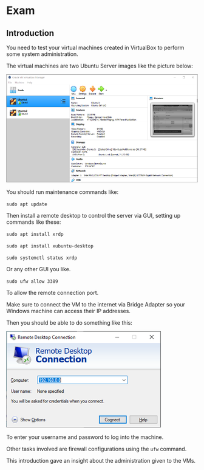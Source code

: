 # Exam

## Introduction

You need to test your virtual machines created in VirtualBox to perform some 
system administration.

The virtual machines are two Ubuntu Server images like the picture below:

![VirtualBox VMs](screenshots/virtualbox-vms.png)

You should run maintenance commands like:

`sudo apt update`

Then install a remote desktop to control the server via GUI, setting up 
commands like these:

`sudo apt install xrdp`

`sudo apt install xubuntu-desktop`

`sudo systemctl status xrdp`

Or any other GUI you like.

`sudo ufw allow 3389`

To allow the remote connection port.

Make sure to connect the VM to the internet via Bridge Adapter so your 
Windows machine can access their IP addresses.

Then you should be able to do something like this:

![Windows RDC](screenshots/windows-rdc.png)

To enter your username and password to log into the machine.

Other tasks involved are firewall configurations using the `ufw` command.

This introduction gave an insight about the administration given to the VMs.
